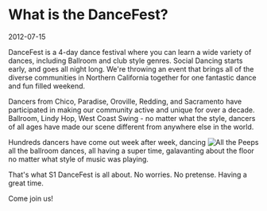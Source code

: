 # What is the DanceFest?
2012-07-15

DanceFest is a 4-day dance festival where you can learn a wide variety of dances, including Ballroom and club style genres. Social Dancing starts early, and goes all night long. We're throwing an event that brings all of the diverse communities in Northern California together for one fantastic dance and fun filled weekend.  

Dancers from Chico, Paradise, Oroville, Redding, and Sacramento have participated in making our community active and unique for over a decade.  Ballroom, Lindy Hop, West Coast Swing - no matter what the style, dancers of all ages have made our scene different from anywhere else in the world. 

<img src="/images/articles/what-is-dancefest/back-in-the-dizzle.jpg" style="float: right" title="All the Peeps" />
Hundreds dancers have come out week after week, dancing all the ballroom dances, all having a super time, galavanting about the floor no matter what style of music was playing.

That's what S1 DanceFest is all about.  No worries.  No pretense.  Having a great time.  

Come join us!